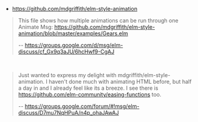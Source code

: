 - https://github.com/mdgriffith/elm-style-animation

>This file shows how multiple animations can be run through one Animate Msg:
https://github.com/mdgriffith/elm-style-animation/blob/master/examples/Gears.elm
>
>-- https://groups.google.com/d/msg/elm-discuss/cf_Gx9q3aJU/6hcHwf9-CgAJ

<br>

>Just wanted to express my delight with mdgriffith/elm-style-animation. I haven't done much with animating HTML before, but half a day in and I already feel like its a breeze. I see there is https://github.com/elm-community/easing-functions too.
>
>-- https://groups.google.com/forum/#!msg/elm-discuss/D7mu7NqHPuA/n4p_ohaJAwAJ
